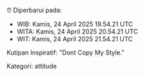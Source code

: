 ⏰ Diperbarui pada:
- WIB: Kamis, 24 April 2025 19.54.21 UTC
- WITA: Kamis, 24 April 2025 20.54.21 UTC
- WIT: Kamis, 24 April 2025 21.54.21 UTC

Kutipan Inspiratif:
"Dont Copy My Style."


Kategori: attitude


